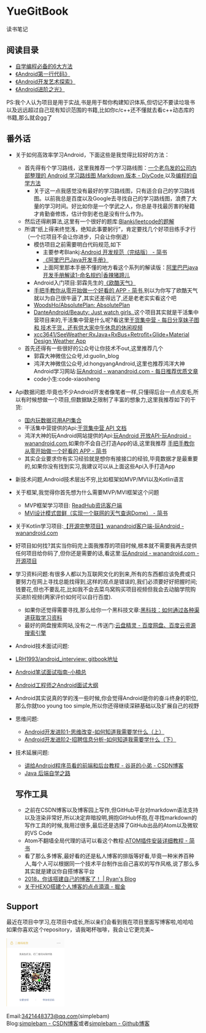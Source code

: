 # YueGitBook
读书笔记

## 阅读目录
* [自学编程必备的6大方法](./Android第一行代码/自学编程必备的6大方法Note.md)
* [《Android第一行代码》](./Android第一行代码/Android第一行代码Note.md)
* [《Android开发艺术探索》](./Android进阶之光/Android进阶之光Note.md)
* [《Android进阶之光》](./Android进阶之光/Android进阶光Note.md)

PS:我个人认为项目是用于实战,书是用于帮你构建知识体系,但切记不要读垃圾书以及远远超过自己现有知识范围的书籍,比如你c/c++还不懂就去看c++动态库的书籍,那么就会gg了


## 番外话
* 关于如何高效率学习Android，下面这些是我觉得比较好的方法：
  * 首先得有个学习路线，这里我推荐一个学习路线图：[一个老鸟发的公司内部整理的 Android 学习路线图 Markdown 版本 - DiyCode ](https://www.diycode.cc/topics/122) 以及[编程的自学方法]( https://mp.weixin.qq.com/s?__biz=MzAxOTc0NzExNg==&mid=2665513264&idx=1&sn=7d6a1776faa067f393fae26387b30ed7&mpshare=1&scene=1&srcid=1208GoMQKwcWnXdc9FzGjKcj#rd)
    * 关于这一点我感觉没有最好的学习路线图，只有适合自己的学习路线图。以前我总是百度以及Google去寻找自己的学习路线图，浪费了大量的学习时间。好比如你是一个学武之人，你总是寻找最厉害的秘籍才肯勤奋修炼，估计你到老也是没有什么作为。
  *  然后还得刷算法,这里有一个很好的题库:[Blankj/leetcode的题解]( https://github.com/Blankj/awesome-java-leetcode)
  * 所谓“纸上得来终觉浅，绝知此事要躬行”，肯定要找几个好项目练手才行（一个烂项目不会让你进步，只会让你倒退）
    * 模仿项目之前需要明白代码规范,如下
      * 主要参考Blankj:[Android 开发规范（完结版） - 简书](https://www.jianshu.com/p/45c1675bec69)
      * [《阿里巴巴Java开发手册》](https://yq.aliyun.com/articles/69327)
      * 上面阿里那本手册不懂的地方看这个系列的解读版：[阿里巴巴java开发手册解读1-命名规约|香辣猪蹄儿](http://yvshuo.me/blog/docs/alibaba/index.html)
    * Android入门项目:郭霖先生的[《欧酷天气》](https://github.com/guolindev/booksource/tree/master/chapter14/CoolWeather)
    * [手把手教你从零开始做一个好看的 APP - 简书]( https://www.jianshu.com/p/8d2d74d6046f),别以为你写了欧酷天气就以为自己很牛逼了,其实还差得远了,还是老老实实看这个吧
    * [WoodsHo/AbsolutePlan: AbsolutePlan]( https://github.com/WoodsHo/AbsolutePlan)
    * [DanteAndroid/Beauty: Just watch girls.]( https://github.com/DanteAndroid/Beauty),这个项目其实就是干活集中营项目来的,干活集中营是什么呢?看这里[干货集中营 - 每日分享妹子图 和 技术干货，还有供大家中午休息的休闲视频](http://gank.io/)
    * [xcc3641/SeeWeather:RxJava+RxBus+Retrofit+Glide+Material Design Weather App ](https://github.com/xcc3641/SeeWeather)
  * 首先还得有一些很好的公众号让你技术不out,这里推荐几个
    * 郭霖大神微信公众号,id:guolin_blog
    * 鸿洋大神微信公众号,id:hongyangAndroid,这里也推荐鸿洋大神Android学习网站:[玩Android - wanandroid.com - 每日推荐优质文章 ](http://wanandroid.com/)
    * code小生:code-xiaosheng
* Api数据问题:毕竟也不少Android开发者像笔者一样,只懂得后台一点点皮毛,所以有时候想做一个项目,但数据缺乏限制了丰富的想象力,这里我推荐如下的干货:
  * [国内玩数据可用API集合]( https://github.com/TonnyL/Awesome_APIs/blob/master/README-zh.md)
  * 干活集中营提供的Api:[干货集中营 API 文档](http://gank.io/api)
  * 鸿洋大神的玩Android网站提供的Api:[玩Android 开放API-玩Android - wanandroid.com](http://www.wanandroid.com/blog/show/2),如果你不会自己打造App的话,这里我推荐 [手把手教你从零开始做一个好看的 APP - 简书]( https://www.jianshu.com/p/8d2d74d6046f)
  * 其实企业要求你有实习经验就是想你有接接口的经验,毕竟数据才是最重要的,如果你没有找到实习,我建议可以从上面这些Api入手打造App
* 新技术问题,Android技术层出不穷,比如框架如MVP/MVI以及Kotlin语言
 * 关于框架,我觉得你首先想为什么需要MVP/MVI框架这个问题
   * MVP框架学习项目: [ReadHub资讯客户端]( https://github.com/BryantPang/ReadHub)
   * [MVI设计模式尝鲜（实现一个联网的天气查询Dome） - 简书]( https://www.jianshu.com/p/dcb7b536066c)
 * 关于Kotlin学习项目:[【开源完整项目】wanandroid客户端-玩Android - wanandroid.com]( http://www.wanandroid.com/blog/show/2029)
* 好项目如何找?其实当你码完上面我推荐的项目时候,根本就不需要我再去提供任何项目给你码了,但你还是需要的话,看这里:[玩Android - wanandroid.com - 开源项目]( http://www.wanandroid.com/project)
* 学习资料问题:有很多人都以为互联网文化的到来,所有的东西都应该免费或只要努力在网上寻找总能找得到,这样的观点是错误的,我们必须要好好把握时间;钱要花,但也不要乱花,比如我不会去菜鸟窝购买项目视频但我会去动脑学院购买进阶视频(两家评价如何可以自行百度).
  * 如果你还觉得需要寻找,那么给你一个黑科技文章:[黑科技：如何通过各种渠道获取学习资料 ](https://mp.weixin.qq.com/s/vv0A42qNQWbCA_bFR4a6xg)
  * 最好的网盘搜索网站,没有之一.传送门:[云盘精灵 - 百度网盘、百度云资源搜索引擎 ](https://www.yunpanjingling.com/)
* Android技术面试问题:
 * [LRH1993/android_interview: gitbook地址]( https://github.com/LRH1993/android_interview)
 * [Android笔试面试指南-小楠总]( https://mp.weixin.qq.com/s/C84hZuxdKgXqdmPt-vqNvw)
 * [Android工程师之Android面试大纲]( https://mp.weixin.qq.com/s/bvB2U0-6ZJ1j06iVV4NmjQ)
* Android其实说真的学的浅一些时候,你会觉得Android是你的奋斗终身的职位,那么你就too young too simple,所以你还得继续深耕基础以及扩展自己的视野
 * 思维问题:
   * [Android开发进阶1-思维改变-如何知道我需要学什么（上）](https://mp.weixin.qq.com/s/eG6Gnfm_cevPnNrFa7ljUQ)
   * [Android开发进阶2-招聘信息分析-如何知道我需要学什么（下）](https://mp.weixin.qq.com/s/ieQuNXLgrB3KiZGRqmqDKA)
 * 技术延展问题:
   * [讲给Android程序员看的前端和后台教程 - 谷哥的小弟 - CSDN博客]( http://blog.csdn.net/lfdfhl/article/details/78280309)
   * [Java 后端自学之路]( http://objcoding.com/2018/02/07/javaweb-learning/)

   ## 写作工具
   * 之前在CSDN博客以及博客园上写作,但GitHub平台对markdown语法支持以及渲染非常好,所以决定弃暗投明,拥抱GitHub怀抱,在寻找markdown的写作工具的时候,我用过很多,最后还是选择了GitHub出品的Atom以及微软的VS Code
    * Atom不翻墙全局代理的话可以看这个教程:[ATOM插件安装详细教程 - 简书 ](https://www.jianshu.com/p/b4e80ed3a304)
   * 看了那么多博客,最好看的还是私人博客的排版等好看,毕竟一种米养百种人,每个人可以根据同一个技术平台制作出自己喜欢的写作风格,说了那么多其实就是建议你自搭博客平台
    * [2018，你该搭建自己的博客了！ | Ryan's Blog](http://ryane.top/2018/01/10/2018%EF%BC%8C%E4%BD%A0%E8%AF%A5%E6%90%AD%E5%BB%BA%E8%87%AA%E5%B7%B1%E7%9A%84%E5%8D%9A%E5%AE%A2%E4%BA%86%EF%BC%81/)
    * [关于HEXO搭建个人博客的点点滴滴 - 掘金](https://juejin.im/post/5a6ee00ef265da3e4b770ac1)



## Support
最近在项目中学习,在项目中成长,所以亲们会看到我在项目里面写博客啦,哈哈哈 <br/>
如果你喜欢这个repository，请我喝杯咖啡，我会让它更完美~ <br/>

<a href="get_me_a_drink.png"><img src="get_me_a_drink.png" width="30%" height="30%"/></a><img height="0" width="8px"/>



Email:3421448373@qq.com(simplebam)<br/>
Blog:[simplebam - CSDN博客]( http://blog.csdn.net/simplebam)或者[simplebam - Github博客](https://github.com/simplebam)
